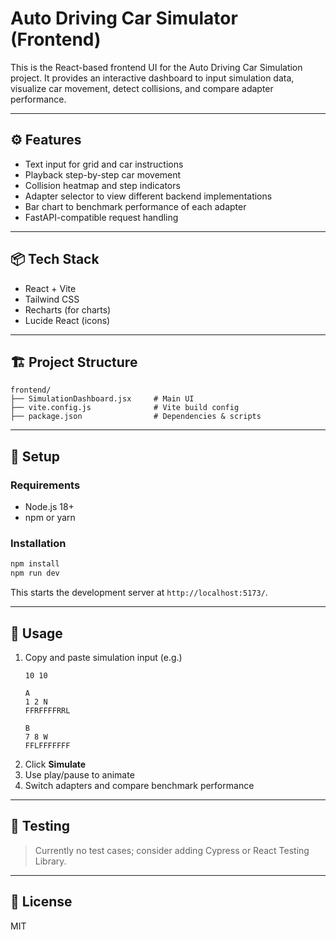 
# Auto Driving Car Simulator (Frontend)

This is the React-based frontend UI for the Auto Driving Car Simulation project. It provides an interactive dashboard to input simulation data, visualize car movement, detect collisions, and compare adapter performance.

---

## ⚙️ Features

- Text input for grid and car instructions
- Playback step-by-step car movement
- Collision heatmap and step indicators
- Adapter selector to view different backend implementations
- Bar chart to benchmark performance of each adapter
- FastAPI-compatible request handling

---

## 📦 Tech Stack

- React + Vite
- Tailwind CSS
- Recharts (for charts)
- Lucide React (icons)

---

## 🏗 Project Structure

```
frontend/
├── SimulationDashboard.jsx     # Main UI
├── vite.config.js              # Vite build config
├── package.json                # Dependencies & scripts
```

---

## 🚀 Setup

### Requirements
- Node.js 18+
- npm or yarn

### Installation

```bash
npm install
npm run dev
```

This starts the development server at `http://localhost:5173/`.

---

## 🔁 Usage

1. Copy and paste simulation input (e.g.)
    ```
    10 10

    A
    1 2 N
    FFRFFFFRRL

    B
    7 8 W
    FFLFFFFFFF
    ```
2. Click **Simulate**
3. Use play/pause to animate
4. Switch adapters and compare benchmark performance

---

## 🧪 Testing

> Currently no test cases; consider adding Cypress or React Testing Library.

---

## 📁 License

MIT
